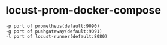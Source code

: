 # locust-prom-docker-compose

```
-p port of prometheus(default:9090)
-g port of pushgateway(default:9091)
-l port of locust-runner(default:8080)
```

